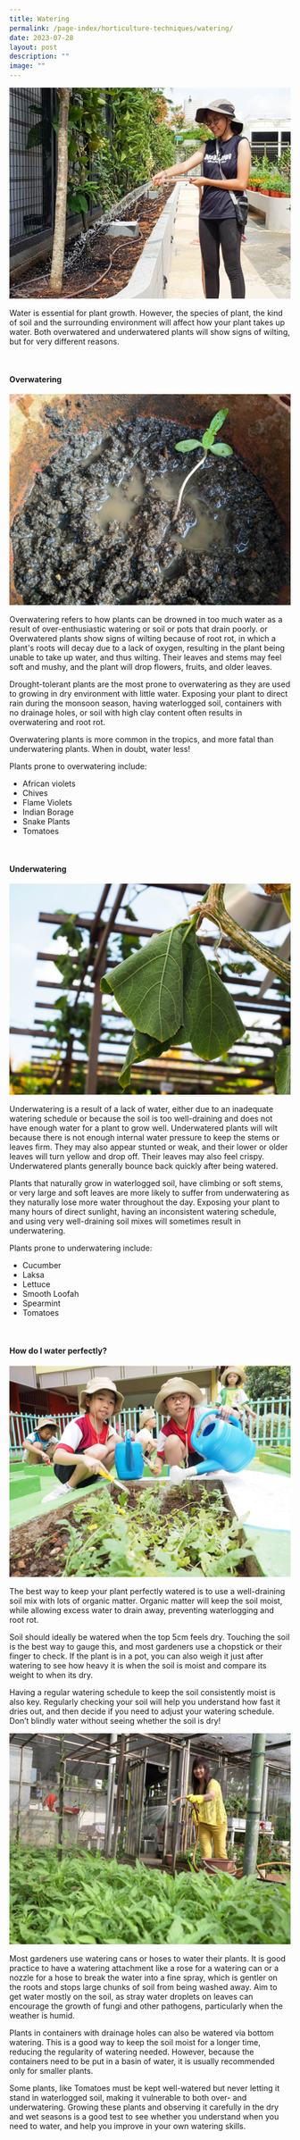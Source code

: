 ```yaml
---
title: Watering
permalink: /page-index/horticulture-techniques/watering/
date: 2023-07-28
layout: post
description: ""
image: ""
---
```

<section>
	<img title="A Community Gardener watering plants with a hose. Photo by Jacqueline Chua." src="/images/Gardeners/Kampung%20Admiralty%20(4).jpg">
<p>Water is essential for plant growth. However, the species of plant, the kind of soil and the surrounding environment will affect how your plant takes up water. Both overwatered and underwatered plants will show signs of wilting, but for very different reasons. </p>
</section>
<br>
<section>
<h4>Overwatering</h4>
<img title="A seedling growing in waterlogged soil. Photo by Jacqueline Chua." src="/images/Plant%20problems/waterlogging_jacchua.jpg">
<p>Overwatering refers to how plants can be drowned in too much water as a result of over-enthusiastic watering or soil or pots that drain poorly. or Overwatered plants show signs of wilting because of root rot, in which a plant's roots will decay due to a lack of oxygen, resulting in the plant being unable to take up water, and thus wilting. Their leaves and stems may feel soft and mushy, and the plant will drop flowers, fruits, and older leaves.  </p>
<p>Drought-tolerant plants are the most prone to overwatering as they are used to growing in dry environment with little water. Exposing your plant to direct rain during the monsoon season, having waterlogged soil, containers with no drainage holes, or soil with high clay content often results in overwatering and root rot.  </p>
<p>Overwatering plants is more common in the tropics, and more fatal than underwatering plants. When in doubt, water less!</p><p>
</p><p>Plants prone to overwatering include:</p>
<ul>
<li>African violets</li>
<li>Chives</li>
<li>Flame Violets</li>
<li>Indian Borage</li>
<li>Snake Plants</li>
<li>Tomatoes</li>
</ul>
</section>
<br>
<section>
<h4>Underwatering</h4>
<img title="Pumpkin leaves wilting from underwatering. Photo by Jacqueline Chua." src="/images/Plant%20problems/Wilting_JacChua%20(2).jpg">
<p>Underwatering is a result of a lack of water, either due to an inadequate watering schedule or because the soil is too well-draining and does not have enough water for a plant to grow well. Underwatered plants will wilt because there is not enough internal water pressure to keep the stems or leaves firm. They may also appear stunted or weak, and their lower or older leaves will turn yellow and drop off. Their leaves may also feel crispy. Underwatered plants generally bounce back quickly after being watered.</p>
<p>Plants that naturally grow in waterlogged soil, have climbing or soft stems, or very large and soft leaves are more likely to suffer from underwatering as they naturally lose more water throughout the day. Exposing your plant to many hours of direct sunlight, having an inconsistent watering schedule, and using very well-draining soil mixes will sometimes result in underwatering. </p>
<p>Plants prone to underwatering include:</p>
<ul>
<li>Cucumber</li>
<li>Laksa</li>
<li>Lettuce</li>
<li>Smooth Loofah</li>
<li>Spearmint</li>
<li>Tomatoes</li>
</ul>
</section>
<br>
<section>
<h4>How do I water perfectly?</h4>
<img title="Children using a watering can with a rose attachment to water plants. Photo by NParks." src="/images/Gardeners/Kids%20(3).jpg">
<p>The best way to keep your plant perfectly watered is to use a well-draining soil mix with lots of organic matter. Organic matter will keep the soil moist, while allowing excess water to drain away, preventing waterlogging and root rot. </p>
<p>Soil should ideally be watered when the top 5cm feels dry. Touching the soil is the best way to gauge this, and most gardeners use a chopstick or their finger to check. If the plant is in a pot, you can also weigh it just after watering to see how heavy it is when the soil is moist and compare its weight to when its dry. </p>
<p>Having a regular watering schedule to keep the soil consistently moist is also key. Regularly checking your soil will help you understand how fast it dries out, and then decide if you need to adjust your watering schedule. Don’t blindly water without seeing whether the soil is dry! </p>
	<img title="A Community Gardener using a hose with a fine spray to water leafy vegetables. Photo by NParks." src="/images/Gardeners/Woodlands%20zone%202%20(47).jpg">
<p>Most gardeners use watering cans or hoses to water their plants. It is good practice to have a watering attachment like a rose for a watering can or a nozzle for a hose to break the water into a fine spray, which is gentler on the roots and stops large chunks of soil from being washed away. Aim to get water mostly on the soil, as stray water droplets on leaves can encourage the growth of fungi and other pathogens, particularly when the weather is humid. </p>
<p>Plants in containers with drainage holes can also be watered via bottom watering. This is a good way to keep the soil moist for a longer time, reducing the regularity of watering needed. However, because the containers need to be put in a basin of water, it is usually recommended only for smaller plants. </p>
<p>Some plants, like Tomatoes must be kept well-watered but never letting it stand in waterlogged soil, making it vulnerable to both over- and underwatering. Growing these plants and observing it carefully in the dry and wet seasons is a good test to see whether you understand when you need to water, and help you improve in your own watering skills. </p>
</section>